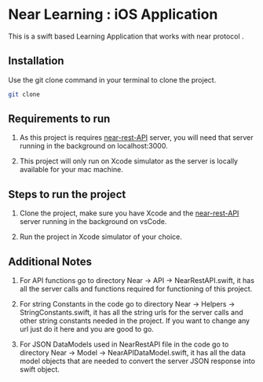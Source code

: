 # Near Learning : iOS Application

This is a swift based Learning Application that works with near protocol .

## Installation

Use the git clone command in your terminal to clone the project.

```bash
git clone 
```

## Requirements to run

1. As this project is requires [near-rest-API](https://gitlab.com/alsaabltd_and_headstrait/nr-rest-server.git) server, you will need that server running in the background on localhost:3000.

2. This project will only run on Xcode simulator as the server is locally available for your mac machine.

## Steps to run the project

1. Clone the project, make sure you have Xcode and the [near-rest-API](https://gitlab.com/alsaabltd_and_headstrait/nr-rest-server.git) server running in the background on vsCode.

2. Run the project in Xcode simulator of your choice.

## Additional Notes

1. For API functions go to directory Near -> API -> NearRestAPI.swift, it has all the server calls and functions required for functioning of this project.

2. For string Constants in the code go to directory Near -> Helpers -> StringConstants.swift, it has all the string urls for the server calls and other string constants needed in the project. If you want to change any url just do it here and you are good to go.

3. For JSON DataModels used in NearRestAPI file in the code go to directory Near -> Model -> NearAPIDataModel.swift, it has all the data model objects that are needed to convert the server JSON response into swift object.